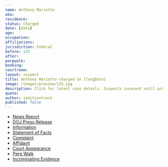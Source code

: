 ```yaml
---
name: Anthony Mariotto
aka:
residence: 
status: Charged
date: [date]
age: 
occupation:
affiliations:
jurisdiction: Federal
before: 135
after:
perpwalk:
booking: 
courtroom:
layout: suspect
title: Anthony Mariotto charged on [longDate]
image: /images/preview/135.jpg
description: Click for latest case details. Suspects innocent until proven guilty.
quote:
author: seditiontrack
published: false
---
```


- [News Report]()
- [DOJ Press Release]()
- [Information]()
- [Statement of Facts]()
- [Complaint]()
- [Affidavit]()
- [Court Appearance]()
- [Perp Walk]()
- [Incriminating Evidence]()

